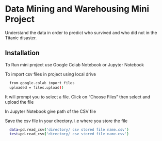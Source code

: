 
 
# Data Mining and Warehousing Mini Project

Understand the data in order to predict who survived and who did not in the Titanic disaster.


## Installation

To Run mini project use Google Colab Notebook or Jupyter Notebook


To import csv files in project using local drive
```bash
  from google.colab import files
  uploaded = files.upload()
```
It will prompt you to select a file. Click on “Choose Files” then select and upload the file

In Jupyter Notebook give path of the CSV file

Save the csv file in your directory. i.e where you store the file
```bash
  data=pd.read_csv('directory/ csv stored file name.csv')
  test=pd.read_csv('directory/ csv stored file name.csv')
```
